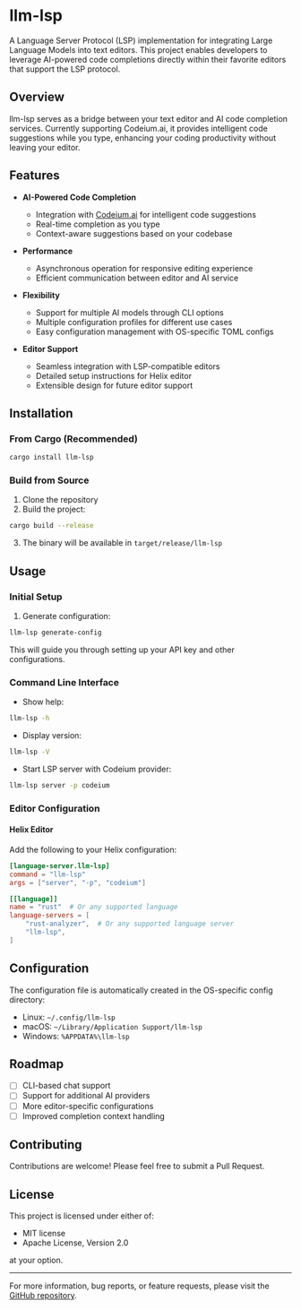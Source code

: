 # llm-lsp

A Language Server Protocol (LSP) implementation for integrating Large Language Models into text editors. This project enables developers to leverage AI-powered code completions directly within their favorite editors that support the LSP protocol.

## Overview

llm-lsp serves as a bridge between your text editor and AI code completion services. Currently supporting Codeium.ai, it provides intelligent code suggestions while you type, enhancing your coding productivity without leaving your editor.

## Features

- **AI-Powered Code Completion**
  - Integration with [Codeium.ai](https://codeium.ai) for intelligent code suggestions
  - Real-time completion as you type
  - Context-aware suggestions based on your codebase

- **Performance**
  - Asynchronous operation for responsive editing experience
  - Efficient communication between editor and AI service

- **Flexibility**
  - Support for multiple AI models through CLI options
  - Multiple configuration profiles for different use cases
  - Easy configuration management with OS-specific TOML configs

- **Editor Support**
  - Seamless integration with LSP-compatible editors
  - Detailed setup instructions for Helix editor
  - Extensible design for future editor support

## Installation

### From Cargo (Recommended)

```bash
cargo install llm-lsp
```

### Build from Source

1. Clone the repository
2. Build the project:
```bash
cargo build --release
```
3. The binary will be available in `target/release/llm-lsp`

## Usage

### Initial Setup

1. Generate configuration:
```bash
llm-lsp generate-config
```
This will guide you through setting up your API key and other configurations.

### Command Line Interface

- Show help:
```bash
llm-lsp -h
```

- Display version:
```bash
llm-lsp -V
```

- Start LSP server with Codeium provider:
```bash
llm-lsp server -p codeium
```

### Editor Configuration

#### Helix Editor

Add the following to your Helix configuration:

```toml
[language-server.llm-lsp]
command = "llm-lsp"
args = ["server", "-p", "codeium"]

[[language]]
name = "rust"  # Or any supported language
language-servers = [
    "rust-analyzer",  # Or any supported language server
    "llm-lsp",
]
```

## Configuration

The configuration file is automatically created in the OS-specific config directory:
- Linux: `~/.config/llm-lsp`
- macOS: `~/Library/Application Support/llm-lsp`
- Windows: `%APPDATA%\llm-lsp`

## Roadmap

- [ ] CLI-based chat support
- [ ] Support for additional AI providers
- [ ] More editor-specific configurations
- [ ] Improved completion context handling

## Contributing

Contributions are welcome! Please feel free to submit a Pull Request.

## License

This project is licensed under either of:
- MIT license
- Apache License, Version 2.0

at your option.

---
For more information, bug reports, or feature requests, please visit the [GitHub repository](https://github.com/rosarp/llm-lsp).
